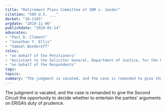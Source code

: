 ```yaml
---
title: "Retirement Plans Committee of IBM v. Jander"
citation: "589 U.S. ___"
docket: "18-1165"
argdate: "2019-11-06"
publishdate: "2020-01-14"
advocates:
- "Paul D. Clement"
- "Jonathan Y. Ellis"
- "Samuel Bonderoff"
roles:
- "on behalf of the Petitioners"
- "Assistant to the Solicitor General, Department of Justice, for the United States, as amicus curiae, supporting neither party"
- "on behalf of the Respondents"
tags:
topics:
summary: "The judgment is vacated, and the case is remanded to give the Second Circuit the opportunity to decide whether to entertain the parties’ arguments on ERISA’s duty of prudence."
---
```

The judgment is vacated, and the case is remanded to give the Second Circuit the opportunity to decide whether to entertain the parties’ arguments on ERISA’s duty of prudence.
